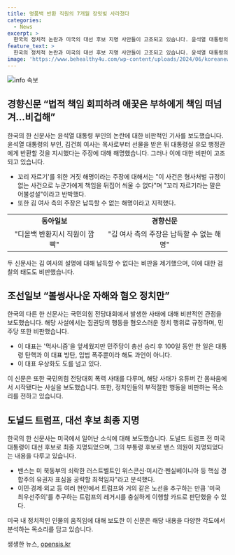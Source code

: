 ```yaml
---
title: 명품백 반환 직원의 7개월 장밋빛 사라졌다
categories:
  - News
excerpt: >
  한국의 정치적 논란과 미국의 대선 후보 지명 사안들이 고조되고 있습니다. 윤석열 대통령의 부인인 김건희 여사가 명품가방 수수 의혹에 휘말렸고, 관련된 의혹을 김 여사 측이 해명하고 있습니다. 미국의 공화당 전당대회에서는 도널드 트럼프 전 대통령을 대선 후보로 최종 지명하고, 부통령 후보로 밴스 의원이 주목받고 있습니다. 두 나라의 정치적 논란과 변화에 대한 관심이 커지고 있습니다.
feature_text: >
  한국의 정치적 논란과 미국의 대선 후보 지명 사안들이 고조되고 있습니다. 윤석열 대통령의 부인인 김건희 여사가 명품가방 수수 의혹에 휘말렸고, 관련된 의혹을 김 여사 측이 해명하고 있습니다. 미국의 공화당 전당대회에서는 도널드 트럼프 전 대통령을 대선 후보로 최종 지명하고, 부통령 후보로 밴스 의원이 주목받고 있습니다. 두 나라의 정치적 논란과 변화에 대한 관심이 커지고 있습니다.
image: 'https://www.behealthy4u.com/wp-content/uploads/2024/06/koreanews.jpg'
---
```


<p><img src="https://www.behealthy4u.com/wp-content/uploads/2024/06/koreanews.jpg" alt="info 속보" /></p>

<h2 data-ke-size="size26">경향신문 “법적 책임 회피하려 애꿎은 부하에게 책임 떠넘겨…비겁해”</h2>

<p data-ke-size="size16">한국의 한 신문사는 윤석열 대통령 부인의 논란에 대한 비판적인 기사를 보도했습니다. 윤석열 대통령의 부인, 김건희 여사는 목사로부터 선물을 받은 뒤 대통령실 유모 행정관에게 반환할 것을 지시했다는 주장에 대해 해명했습니다. 그러나 이에 대한 비판이 고조되고 있습니다.</p>

<ul>
<li>꼬리 자르기'를 위한 거짓 해명이라는 주장에 대해서는 "이 사건은 형사처벌 규정이 없는 사건으로 누군가에게 책임을 뒤집어 씌울 수 없다"며 "꼬리 자르기라는 말은 어불성설"이라고 반박했다.</li>
<li>또한 김 여사 측의 주장은 납득할 수 없는 해명이라고 지적했다.</li>
</ul>

<table>
  <tr>
    <td style="text-align: center; height: 17px;"><b>동아일보</b></td>
    <td style="text-align: center; height: 17px;"><b>경향신문</b></td>
  </tr>
  <tr>
    <td style="text-align: center; height: 17px;">"디올백 반환지시 직원이 깜빡"</td>
    <td style="text-align: center; height: 17px;">"김 여사 측의 주장은 납득할 수 없는 해명"</td>
  </tr>
</table>

<p data-ke-size="size16">두 신문사는 김 여사의 설명에 대해 납득할 수 없다는 비판을 제기했으며, 이에 대한 검찰의 태도도 비판했습니다.</p>

<h2 data-ke-size="size26">조선일보 “볼썽사나운 자해와 혐오 정치만”</h2>

<p data-ke-size="size16">한국의 다른 한 신문사는 국민의힘 전당대회에서 발생한 사태에 대해 비판적인 관점을 보도했습니다. 해당 사설에서는 집권당의 행동을 혐오스러운 정치 행위로 규정하며, 민주당 또한 비판했습니다.</p>

<ul>
  <li>이 대표는 '먹사니즘'을 앞세웠지만 민주당이 총선 승리 후 100일 동안 한 일은 대통령 탄핵과 이 대표 방탄, 입법 폭주뿐이라 해도 과언이 아니다.</li>
  <li>이 대표 우상화도 도를 넘고 있다.</li>
</ul>

<p data-ke-size="size16">이 신문은 또한 국민의힘 전당대회 폭력 사태를 다루며, 해당 사태가 유튜버 간 몸싸움에서 시작됐다는 사실을 보도했습니다. 또한, 정치인들의 부적절한 행동을 비판하는 목소리를 전하고 있습니다.</p>

<h2 data-ke-size="size26">도널드 트럼프, 대선 후보 최종 지명</h2>

<p data-ke-size="size16">한국의 한 신문사는 미국에서 일어난 소식에 대해 보도했습니다. 도널드 트럼프 전 미국 대통령이 대선 후보로 최종 지명되었으며, 그의 부통령 후보로 밴스 의원이 지명되었다는 내용을 다루고 있습니다.</p>

<ul>
  <li>밴스는 미 북동부의 쇠락한 러스트벨트인 위스콘신·미시간·펜실베이니아 등 핵심 경합주의 유권자 표심을 공략할 최적임자"라고 분석했다.</li>
  <li>이민·경제·외교 등 여러 현안에서 트럼프와 거의 같은 노선을 추구하는 만큼 '미국 최우선주의'를 추구하는 트럼프의 레거시를 충실하게 이행할 카드로 판단했을 수 있다.</li>
</ul>

<p data-ke-size="size16">미국 내 정치적인 인물의 움직임에 대해 보도한 이 신문은 해당 내용을 다양한 각도에서 분석하는 목소리를 담고 있습니다.</p>
생생한 뉴스, <a href="https://opensis.kr" rel="dofollow">opensis.kr</a>


